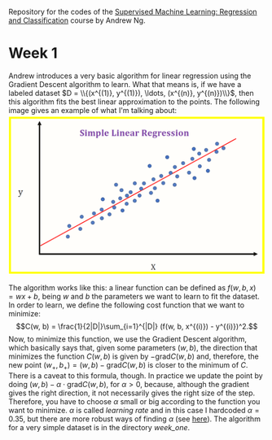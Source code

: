 Repository for the codes of the [Supervised Machine Learning: Regression and Classification](https://www.coursera.org/learn/machine-learning?specialization=machine-learning-introduction) course by Andrew Ng.

# Week 1

Andrew introduces a very basic algorithm for linear regression using the Gradient Descent algorithm to learn. What that means is, if we have a labeled dataset $D = \\{(x^{(1)}, y^{(1)}), \ldots, (x^{(n)}, y^{(n)})\\}$, then this algorithm fits the best linear approximation to the points. The following image gives an example of what I'm talking about:
![linear regression](./linreg.png)

The algorithm works like this: a linear function can be defined as $f(w, b, x) = wx + b$, being $w$ and $b$ the parameters we want to learn to fit the dataset.
In order to learn, we define the following cost function that we want to minimize:
$$C(w, b) = \frac{1}{2|D|}\sum_{i=1}^{|D|} (f(w, b, x^{(i)}) - y^{(i)})^2.$$
Now, to minimize this function, we use the Gradient Descent algorithm, which basically says that, given some parameters $(w, b)$, the direction that minimizes the function $C(w, b)$ is given by $-\text{grad}C(w, b)$ and, therefore, the new point $(w_+, b_+) = (w, b) - \text{grad}C(w, b)$ is closer to the minimum of $C$.
There is a caveat to this formula, though.
In practice we update the point by doing $(w, b) - \alpha \cdot \text{grad}C(w, b)$, for $\alpha > 0$, because, although the gradient gives the right direction, it not necessarily gives the right size of the step.
Therefore, you have to choose $\alpha$ small or big according to the function you want to minimize.
$\alpha$ is called *learning rate* and in this case I hardcoded $\alpha = 0.35$, but there are more robust ways of finding $\alpha$ (see [here](https://en.wikipedia.org/wiki/Gradient_descent)).
The algorithm for a very simple dataset is in the directory *week_one*.